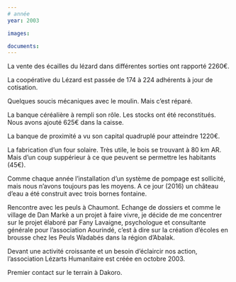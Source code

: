 ```yaml
---
# année
year: 2003

images:

documents:
---
```


La vente des écailles du lézard dans différentes sorties ont rapporté 2260€.

La coopérative du Lézard est passée de 174 à 224 adhérents à jour de cotisation.

Quelques soucis mécaniques avec le moulin. Mais c’est réparé.

La banque céréalière à rempli son rôle. Les stocks ont été reconstitués. Nous avons ajouté 625€ dans la caisse.

La banque de proximité a vu son capital quadruplé pour atteindre 1220€.

La fabrication d’un four solaire. Très utile, le bois se trouvant à 80 km AR. Mais d’un coup suppérieur à ce que peuvent se permettre les habitants (45€).

Comme chaque année l’installation d’un système de pompage est sollicité, mais nous n’avons toujours pas les moyens. A ce jour (2016) un château d’eau a été construit avec trois bornes fontaine.

Rencontre avec les peuls à Chaumont. Echange de dossiers et comme le village de Dan Markè a un projet à faire vivre, je décide de me concentrer sur le projet élaboré par Fany Lavaigne, psychologue et consultante générale pour l’association Aourindé, c’est à dire sur la création d’écoles en brousse chez les Peuls Wadabés dans la région d’Abalak.

Devant une activité croissante et un besoin d’éclaircir nos action, l’association Lézarts Humanitaire est créée en octobre 2003.

Premier contact sur le terrain à Dakoro.
